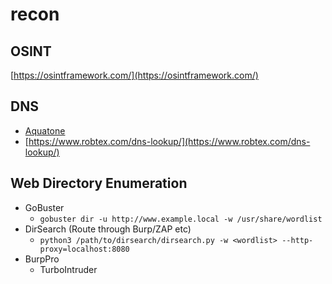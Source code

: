 # recon

## OSINT

[https://osintframework.com/](https://osintframework.com/)

## DNS

* [Aquatone](https://github.com/michenriksen/aquatone)
* [https://www.robtex.com/dns-lookup/](https://www.robtex.com/dns-lookup/)

## Web Directory Enumeration

* GoBuster
  * `gobuster dir -u http://www.example.local -w /usr/share/wordlist`
* DirSearch \(Route through Burp/ZAP etc\)
  * `python3 /path/to/dirsearch/dirsearch.py -w <wordlist> --http-proxy=localhost:8080`
* BurpPro
  * TurboIntruder



